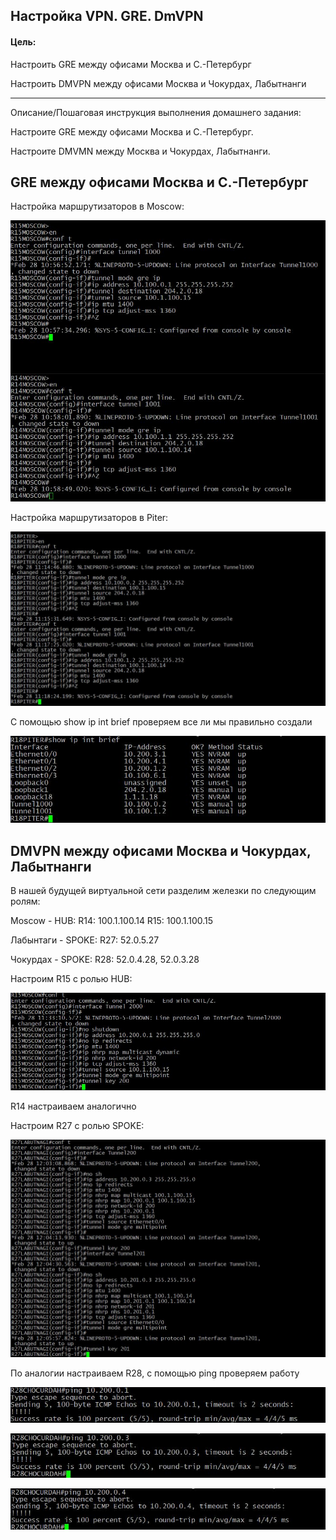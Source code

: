 ## Настройка VPN. GRE. DmVPN

#### Цель:

Настроить GRE между офисами Москва и С.-Петербург

Настроить DMVPN между офисами Москва и Чокурдах, Лабытнанги

_________________________________________________________________________________________________________

Описание/Пошаговая инструкция выполнения домашнего задания:

Настроите GRE между офисами Москва и С.-Петербург.

Настроите DMVMN между Москва и Чокурдах, Лабытнанги.

## GRE между офисами Москва и С.-Петербург 

Настройка маршрутизаторов в Moscow:

![alt text](https://github.com/Eliminir/OTUS-LABS-PROF/blob/main/LAB13/1.JPG)


Настройка маршрутизаторов в Piter:

![alt text](https://github.com/Eliminir/OTUS-LABS-PROF/blob/main/LAB13/2.JPG)

С помощью show ip int brief проверяем все ли мы правильно создали

![alt text](https://github.com/Eliminir/OTUS-LABS-PROF/blob/main/LAB13/3.JPG)


## DMVPN между офисами Москва и Чокурдах, Лабытнанги


В нашей будущей виртуальной сети разделим железки по следующим ролям:

Moscow - HUB:
R14: 100.1.100.14
R15: 100.1.100.15

Лабынтаги - SPOKE:
R27: 52.0.5.27

Чокурдах - SPOKE:
R28: 52.0.4.28, 52.0.3.28


Настроим R15 с ролью HUB:

![alt text](https://github.com/Eliminir/OTUS-LABS-PROF/blob/main/LAB13/4.JPG)

R14 настраиваем аналогично

Настроим R27 с ролью SPOKE:

![alt text](https://github.com/Eliminir/OTUS-LABS-PROF/blob/main/LAB13/5.JPG)


По аналогии настраиваем R28, с помощью ping проверяем работу

![alt text](https://github.com/Eliminir/OTUS-LABS-PROF/blob/main/LAB13/6.JPG)

![alt text](https://github.com/Eliminir/OTUS-LABS-PROF/blob/main/LAB13/7.JPG)

![alt text](https://github.com/Eliminir/OTUS-LABS-PROF/blob/main/LAB13/8.JPG)



